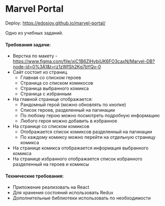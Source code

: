 # Marvel Portal

Deploy: https://edosjoy.github.io/marvel-portal/

Одно из учебных заданий.

#### Требования задачи:
* Верстка по макету - https://www.figma.com/file/xiC1B6ZlHvbiUK6FO3caxN/Marvel-DB?node-id=0%3A1&t=rz1zWfSh2Kg7bYQv-0
* Сайт состоит из страниц
  * Главная со списком героев
  * Страница со списком комикосов
  * Страница выбранного комикса
  * Страница с избранным
* На главной странице отображается:
  * Рандомный герой (можно обновлять по кнопке)
  * Список героев, разделенный на пагинации
  * По любому герою можно посмотреть подробную информацию
  * Любого героя можно добавить в избранное
* На странице со списком комиксов
  * Отображается список комиксов разделенный на пагинации
  * По каждому комиксу можно перейти на отдельную страницу комикса
* На странице комикса отображается информация выбранного комикса
* На странице избранного отображается список избранного разделенный на героев и комиксы

#### Технические требования:
* Приложение реализовать на React
* Для хранения состояний использовать Redux
* Дополнительные библиотеки использовать по необходимости
